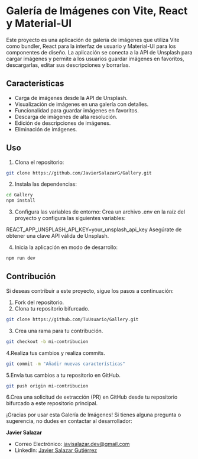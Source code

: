 # Galería de Imágenes con Vite, React y Material-UI

Este proyecto es una aplicación de galería de imágenes que utiliza Vite como bundler, React para la interfaz de usuario y Material-UI para los componentes de diseño. La aplicación se conecta a la API de Unsplash para cargar imágenes y permite a los usuarios guardar imágenes en favoritos, descargarlas, editar sus descripciones y borrarlas.


## Características

- Carga de imágenes desde la API de Unsplash.
- Visualización de imágenes en una galería con detalles.
- Funcionalidad para guardar imágenes en favoritos.
- Descarga de imágenes de alta resolución.
- Edición de descripciones de imágenes.
- Eliminación de imágenes.



## Uso

1. Clona el repositorio:

```bash
git clone https://github.com/JavierSalazarG/Gallery.git
```

2. Instala las dependencias:

```bash
cd Gallery
npm install
```

3. Configura las variables de entorno:
   Crea un archivo .env en la raíz del proyecto y configura las siguientes variables:

REACT_APP_UNSPLASH_API_KEY=your_unsplash_api_key
Asegúrate de obtener una clave API válida de Unsplash.

4. Inicia la aplicación en modo de desarrollo:

```bash
npm run dev
```

## Contribución

Si deseas contribuir a este proyecto, sigue los pasos a continuación:

1. Fork del repositorio.
2. Clona tu repositorio bifurcado.

```bash
git clone https://github.com/TuUsuario/Gallery.git
```

3. Crea una rama para tu contribución.

```bash
git checkout -b mi-contribucion
```

4.Realiza tus cambios y realiza commits.

```bash
git commit -m "Añadir nuevas características"
```

5.Envía tus cambios a tu repositorio en GitHub.

```bash
git push origin mi-contribucion
```

6.Crea una solicitud de extracción (PR) en GitHub desde tu repositorio bifurcado a este repositorio principal.

¡Gracias por usar esta Galería de Imágenes! Si tienes alguna pregunta o sugerencia, no dudes en contactar al desarrollador:

**Javier Salazar**

- Correo Electrónico: [javisalazar.dev@gmail.com](mailto:javisalazar.dev@gmail.com)
- LinkedIn: [Javier Salazar Gutiérrez](www.linkedin.com/in/javier-salazar-gutiérrez)
